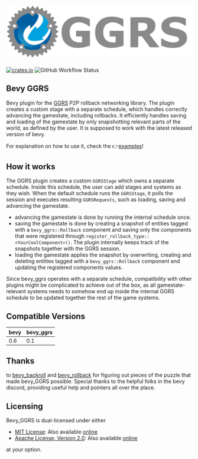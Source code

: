# [![GGRS LOGO](./ggrs_logo.png)](https://gschup.github.io/ggrs/)

[![crates.io](https://img.shields.io/crates/v/bevy_ggrs?style=for-the-badge)](https://crates.io/crates/bevy_ggrs)
![GitHub Workflow Status](https://img.shields.io/github/workflow/status/gschup/bevy_ggrs/Rust?style=for-the-badge)

## Bevy GGRS

Bevy plugin for the [GGRS](https://github.com/gschup/ggrs) P2P rollback networking library.
The plugin creates a custom stage with a separate schedule, which handles correctly advancing the gamestate, including rollbacks.
It efficiently handles saving and loading of the gamestate by only snapshotting relevant parts of the world, as defined by the user. It is supposed to work with the latest released version of bevy.

For explanation on how to use it, check the 👉[examples](./examples/)!

## How it works

The GGRS plugin creates a custom `GGRSStage` which owns a separate schedule. Inside this schedule, the user can add stages and systems as they wish.
When the default schedule runs the `GGRSStage`, it polls the session and executes resulting `GGRSRequests`, such as loading, saving and advancing the gamestate.

- advancing the gamestate is done by running the internal schedule once.
- saving the gamestate is done by creating a snapshot of entities tagged with a `bevy_ggrs::Rollback` component and saving only the components that were registered through `register_rollback_type::<YourCoolComponent>()`. The plugin internally keeps track of the snapshots together with the GGRS session.
- loading the gamestate applies the snapshot by overwriting, creating and deleting entities tagged with a `bevy_ggrs::Rollback` component and updating the registered components values.

Since bevy_ggrs operates with a separate schedule, compatibility with other plugins might be complicated to achieve out of the box, as all gamestate-relevant systems needs to somehow end up inside the internal GGRS schedule to be updated together the rest of the game systems.

## Compatible Versions

|bevy|bevy_ggrs|
|---|---|
|0.6|0.1|

## Thanks

to [bevy_backroll](https://github.com/HouraiTeahouse/backroll-rs/tree/main/bevy_backroll) and [bevy_rollback](https://github.com/jamescarterbell/bevy_rollback) for figuring out pieces of the puzzle that made bevy_GGRS possible. Special thanks to the helpful folks in the bevy discord, providing useful help and pointers all over the place.

## Licensing

Bevy_GGRS is dual-licensed under either

- [MIT License](./LICENSE-MIT): Also available [online](http://opensource.org/licenses/MIT)
- [Apache License, Version 2.0](./LICENSE-APACHE): Also available [online](http://www.apache.org/licenses/LICENSE-2.0)

at your option.
